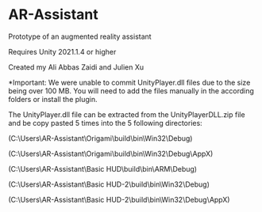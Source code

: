 # AR-Assistant
Prototype of an augmented reality assistant

Requires Unity 2021.1.4 or higher

Created my Ali Abbas Zaidi and Julien Xu

*Important: We were unable to commit UnityPlayer.dll files due to the size being over 100 MB. You will need to add the files manually in the according folders or install the plugin. 

The UnityPlayer.dll file can be extracted from the UnityPlayerDLL.zip file and be copy pasted 5 times into the 5 following directories:

(C:\Users\AR-Assistant\Origami\build\bin\Win32\Debug)

(C:\Users\AR-Assistant\Origami\build\bin\Win32\Debug\AppX)

(C:\Users\AR-Assistant\Basic HUD\build\bin\ARM\Debug)

(C:\Users\AR-Assistant\Basic HUD-2\build\bin\Win32\Debug)

(C:\Users\AR-Assistant\Basic HUD-2\build\bin\Win32\Debug\AppX)
